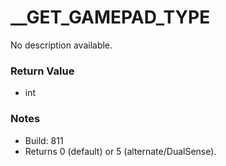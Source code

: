 # __GET_GAMEPAD_TYPE

No description available.

### Return Value
* int

### Notes
* Build: 811
* Returns 0 (default) or 5 (alternate/DualSense).

